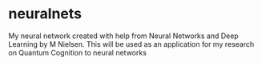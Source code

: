 # neuralnets
My neural network created with help from Neural Networks and Deep Learning by M Nielsen. 
This will be used as an application for my research on Quantum Cognition to neural networks
